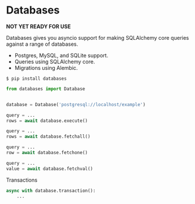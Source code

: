 # Databases

**NOT YET READY FOR USE**

Databases gives you asyncio support for making SQLAlchemy core queries against
a range of databases.

* Postgres, MySQL, and SQLite support.
* Queries using SQLAlchemy core.
* Migrations using Alembic.

```shell
$ pip install databases
```

```python
from databases import Database


database = Database('postgresql://localhost/example')

query = ...
rows = await database.execute()

query = ...
rows = await database.fetchall()

query = ...
row = await database.fetchone()

query = ...
value = await database.fetchval()
```

Transactions

```python
async with database.transaction():
    ...
```
